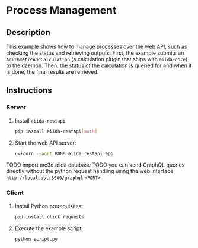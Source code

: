 # Process Management

## Description

This example shows how to manage processes over the web API, such as checking the status and retrieving outputs.
First, the example submits an `ArithmeticAddCalculation` (a calculation plugin that ships with `aiida-core`) to the daemon.
Then, the status of the calculation is queried for and when it is done, the final results are retrieved.

## Instructions

### Server

1. Install `aiida-restapi`:

    ```bash
    pip install aiida-restapi[auth]
    ```

1. Start the web API server:

    ```bash
    uvicorn --port 8000 aiida_restapi:app
    ```

TODO import mc3d aiida database 
TODO you can send GraphQL queries directly without the python request handling using the web interface `http://localhost:8000/graphql` `<PORT>`


### Client

1. Install Python prerequisites:

    ```bash
    pip install click requests
    ```

1. Execute the example script:

    ```bash
    python script.py
    ```
